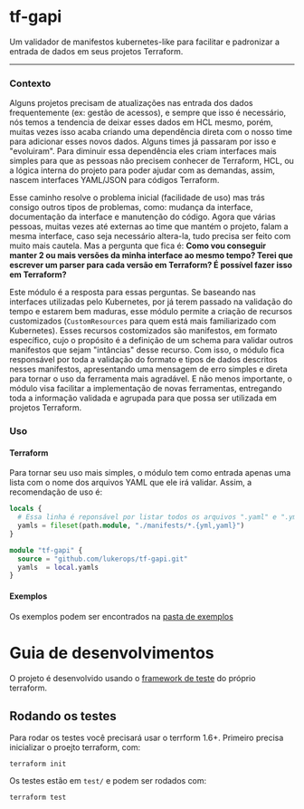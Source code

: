 # tf-gapi

Um validador de manifestos kubernetes-like para facilitar e padronizar a entrada de dados em seus projetos Terraform.

---

### Contexto

Alguns projetos precisam de atualizações nas entrada dos dados frequentemente (ex: gestão de acessos), e sempre que isso é necessário, nós temos a tendencia de deixar esses dados em HCL mesmo, porém, muitas vezes isso acaba criando uma dependência direta com o nosso time para adicionar esses novos dados. Alguns times já passaram por isso e "evoluiram". Para diminuir essa dependência eles criam interfaces mais simples para que as pessoas não precisem conhecer de Terraform, HCL, ou a lógica interna do projeto para poder ajudar com as demandas, assim, nascem interfaces YAML/JSON para códigos Terraform.

Esse caminho resolve o problema inicial (facilidade de uso) mas trás consigo outros tipos de problemas, como: mudança da interface, documentação da interface e manutenção do código. Agora que várias pessoas, muitas vezes até externas ao time que mantém o projeto, falam a mesma interface, caso seja necessário altera-la, tudo precisa ser feito com muito mais cautela. Mas a pergunta que fica é: **Como vou conseguir manter 2 ou mais versões da minha interface ao mesmo tempo? Terei que escrever um parser para cada versão em Terraform? É possível fazer isso em Terraform?**

Este módulo é a resposta para essas perguntas. Se baseando nas interfaces utilizadas pelo Kubernetes, por já terem passado na validação do tempo e estarem bem maduras, esse módulo permite a criação de recursos customizados (`CustomResources` para quem está mais familiarizado com Kubernetes). Esses recursos costomizados são manifestos, em formato específico, cujo o propósito é a definição de um schema para validar outros manifestos que sejam "intâncias" desse recurso. Com isso, o módulo fica responsável por toda a validação do formato e tipos de dados descritos nesses manifestos, apresentando uma mensagem de erro simples e direta para tornar o uso da ferramenta mais agradável. E não menos importante, o módulo visa facilitar a implementação de novas ferramentas, entregando toda a informação validada e agrupada para que possa ser utilizada em projetos Terraform.

### Uso

#### Terraform

Para tornar seu uso mais simples, o módulo tem como entrada apenas uma lista com o nome dos arquivos YAML que ele irá validar. Assim, a recomendação de uso é:

```terraform
locals {
  # Essa linha é reponsável por listar todos os arquivos ".yaml" e ".yml" dentro da pasta "manifests"
  yamls = fileset(path.module, "./manifests/*.{yml,yaml}")
}

module "tf-gapi" {
  source = "github.com/lukerops/tf-gapi.git"
  yamls  = local.yamls
}
```

#### Exemplos

Os exemplos podem ser encontrados na [pasta de exemplos](examples/)

# Guia de desenvolvimentos

O projeto é desenvolvido usando o [framework de teste](https://developer.hashicorp.com/terraform/language/tests) do próprio terraform.

## Rodando os testes

Para rodar os testes você precisará usar o terrform 1.6+. Primeiro precisa inicializar o proejto terraform, com:

```
terraform init
```

Os testes estão em `test/` e podem ser rodados com:

```
terraform test
```
